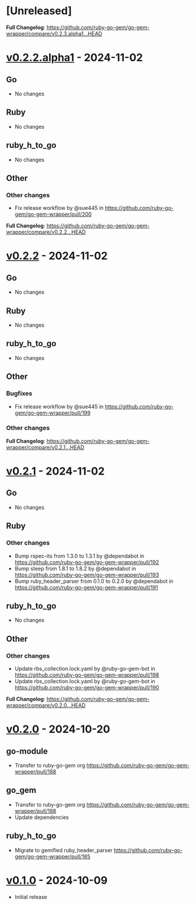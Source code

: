 # [Unreleased]
**Full Changelog**: https://github.com/ruby-go-gem/go-gem-wrapper/compare/v0.2.3.alpha1...HEAD

# [v0.2.2.alpha1](https://github.com/ruby-go-gem/go-gem-wrapper/releases/tag/v0.2.2.alpha1) - 2024-11-02
## Go
* No changes

## Ruby
* No changes

## ruby_h_to_go
* No changes

## Other
### Other changes
* Fix release workflow by @sue445 in https://github.com/ruby-go-gem/go-gem-wrapper/pull/200

**Full Changelog**: https://github.com/ruby-go-gem/go-gem-wrapper/compare/v0.2.2...HEAD

# [v0.2.2](https://github.com/ruby-go-gem/go-gem-wrapper/releases/tag/v0.2.2) - 2024-11-02
## Go
* No changes

## Ruby
* No changes

## ruby_h_to_go
* No changes

## Other
### Bugfixes
* Fix release workflow by @sue445 in https://github.com/ruby-go-gem/go-gem-wrapper/pull/199

### Other changes

**Full Changelog**: https://github.com/ruby-go-gem/go-gem-wrapper/compare/v0.2.1...HEAD

# [v0.2.1](https://github.com/ruby-go-gem/go-gem-wrapper/releases/tag/v0.2.1) - 2024-11-02
## Go
* No changes

## Ruby
### Other changes
* Bump rspec-its from 1.3.0 to 1.3.1 by @dependabot in https://github.com/ruby-go-gem/go-gem-wrapper/pull/192
* Bump steep from 1.8.1 to 1.8.2 by @dependabot in https://github.com/ruby-go-gem/go-gem-wrapper/pull/193
* Bump ruby_header_parser from 0.1.0 to 0.2.0 by @dependabot in https://github.com/ruby-go-gem/go-gem-wrapper/pull/191

## ruby_h_to_go
* No changes

## Other
### Other changes
* Update rbs_collection.lock.yaml by @ruby-go-gem-bot in https://github.com/ruby-go-gem/go-gem-wrapper/pull/198
* Update rbs_collection.lock.yaml by @ruby-go-gem-bot in https://github.com/ruby-go-gem/go-gem-wrapper/pull/190

**Full Changelog**: https://github.com/ruby-go-gem/go-gem-wrapper/compare/v0.2.0...HEAD

# [v0.2.0](https://github.com/ruby-go-gem/go-gem-wrapper/releases/tag/v0.2.0) - 2024-10-20
## go-module
* Transfer to ruby-go-gem org https://github.com/ruby-go-gem/go-gem-wrapper/pull/188

## go_gem
* Transfer to ruby-go-gem org https://github.com/ruby-go-gem/go-gem-wrapper/pull/188
* Update dependencies

## ruby_h_to_go
* Migrate to gemified ruby_header_parser https://github.com/ruby-go-gem/go-gem-wrapper/pull/185

# [v0.1.0](https://github.com/ruby-go-gem/go-gem-wrapper/releases/tag/v0.1.0) - 2024-10-09
* Initial release
